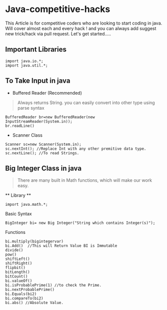# Java-competitive-hacks

This Article is for competitive coders who are looking to start coding in java. Will cover almost each and every hack ! and you can always add suggest new trick/hack via pull request. Let's get started.....

## Important Libraries 

```
import java.io.*;
import java.util.*;
```
 ## To Take Input in java 
 
 - Buffered Reader (Recommended)
 > Always returns String. you can easily convert into other type using parse syntax
 ```
BufferedReader br=new BufferedReader(new InputStreamReader(System.in));
br.readLine()
 ```
 - Scanner Class 
 ```
Scanner sc=new Scanner(System.in);
sc.nextInt(); //Replace Int with any other premitive data type.
sc.nextLine(); //To read Strings.
 ```
 
## Big Integer Class in java 
> There are many built in Math functions, which will make our work easy.

** Library **
```
import java.math.*;
```

Basic Syntax 
```
BigInteger bi= new Big Integer("String which contains Integer(s)");
```
Functions 
```
bi.multiply(bigintegervar)
bi.Add()  //This will Return Value BI is Immutable 
divide() 
pow() 
shiftLeft() 
shiftRight()
flipbit()
bitLength()
bitCount()
bi.valueOf()
bi.isProbablePrime(1) //to check the Prime.
bi.nextProbablePrime()
bi.Equals(bi2)
bi.compareTo(bi2)
bi.abs() //Absolute Value.
```


